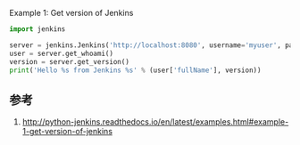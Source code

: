 Example 1: Get version of Jenkins

```py
import jenkins

server = jenkins.Jenkins('http://localhost:8080', username='myuser', password='mypassword')
user = server.get_whoami()
version = server.get_version()
print('Hello %s from Jenkins %s' % (user['fullName'], version))
```

## 参考

1. http://python-jenkins.readthedocs.io/en/latest/examples.html#example-1-get-version-of-jenkins